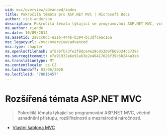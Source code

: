 ```yaml
---
uid: mvc/overview/advanced/index
title: Pokročilá témata pro ASP.NET MVC | Microsoft Docs
author: rick-anderson
description: Pokročilá témata týkající se programování ASP.NET MVC, včetně usnadnění přístupu, rozšiřitelnosti a mezinárodní náročnosti.
ms.author: riande
ms.date: 10/09/2014
ms.assetid: 2a8cc0dc-e21b-444b-b394-bc3dfceac16a
msc.legacyurl: /mvc/overview/advanced
msc.type: chapter
ms.openlocfilehash: af876fb73fe2f9dce4e29c052b9fb69324c57397
ms.sourcegitcommit: e7e91932a6e91a63e2e46417626f39d6b244a3ab
ms.translationtype: MT
ms.contentlocale: cs-CZ
ms.lasthandoff: 03/06/2020
ms.locfileid: "78616457"
---
```

# <a name="aspnet-mvc-advanced-topics"></a>Rozšířená témata ASP.NET MVC

> Pokročilá témata týkající se programování ASP.NET MVC, včetně usnadnění přístupu, rozšiřitelnosti a mezinárodní náročnosti.

- [Vlastní šablona MVC](custom-mvc-templates.md)
